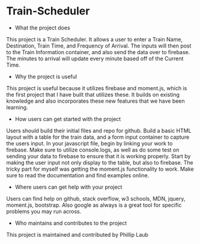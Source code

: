 # Train-Scheduler

- What the project does

This project is a Train Scheduler. It allows a user to enter a Train Name, Destination, Train Time, and Frequency of Arrival. The inputs will then post to the Train Information container, and also send the data over to firebase. The minutes to arrival will update every minute based off of the Current Time. 

- Why the project is useful

This project is useful because it utilizes firebase and moment.js, which is the first project that I have built that utilizes these. It builds on existing knowledge and also incorporates these new features that we have been learning. 

- How users can get started with the project

Users should build their initial files and repo for github. Build a basic HTML layout with a table for the train data, and a form input container to capture the users input. In your javascript file, begin by linking your work to firebase. Make sure to utilize console.logs, as well as do some test on sending your data to firebase to ensure that it is working properly. Start by making the user input not only display to the table, but also to firebase. The tricky part for myself was getting the moment.js functionality to work. Make sure to read the documentation and find examples online. 

- Where users can get help with your project

Users can find help on github, stack overflow, w3 schools, MDN, jquery, moment.js, bootstrap. Also google as always is a great tool for specific problems you may run across.

- Who maintains and contributes to the project

This project is maintained and contributed by Phillip Laub